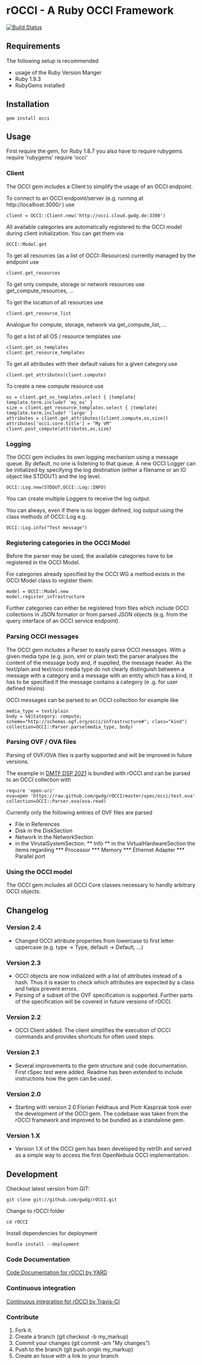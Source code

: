 rOCCI - A Ruby OCCI Framework
=================================

[![Build Status](https://secure.travis-ci.org/gwdg/rOCCI.png)](http://travis-ci.org/gwdg/rOCCI)

Requirements
------------

The following setup is recommended

* usage of the Ruby Version Manger
* Ruby 1.9.3
* RubyGems installed

Installation
------------

    gem install occi

Usage
-----

First require the gem, for Ruby 1.8.7 you also have to require rubygems
    require 'rubygems'
    require 'occi'

### Client

The OCCI gem includes a Client to simplify the usage of an OCCI endpoint.

To connect to an OCCI endpoint/server (e.g. running at http://localhost:3000/ ) use

    client = OCCI::Client.new('http://occi.cloud.gwdg.de:3300')

All available categories are automatically registered to the OCCI model during client initialization. You can get them via

    OCCI::Model.get

To get all resources (as a list of OCCI::Resources) currently managed by the endpoint use

    client.get_resources

To get only compute, storage or network resources use get_compute_resources, ...

To get the location of all resources use

    client.get_resource_list

Analogue for compute, storage, network via get_compute_list, ...

To get a list of all OS / resource templates use

    client.get_os_templates
    client.get_resource_templates

To get all attributes with their default values for a given category use

    client.get_attributes(client.compute)

To create a new compute resource use

    os = client.get_os_templates.select { |template| template.term.include? 'my_os' }
    size = client.get_resource_templates.select { |template| template.term.include? 'large' }
    attributes = client.get_attributes([client.compute,os,size])
    attributes['occi.core.title'] = "My VM"
    client.post_compute(attributes,os,size)

### Logging

The OCCI gem includes its own logging mechanism using a message queue. By default, no one is listening to that queue.
A new OCCI Logger can be initialized by specifying the log destination (either a filename or an IO object like
STDOUT) and the log level.

    OCCI::Log.new(STDOUT,OCCI::Log::INFO)

You can create multiple Loggers to receive the log output.

You can always, even if there is no logger defined, log output using the class methods of OCCI::Log e.g.

    OCCI::Log.info("Test message")

### Registering categories in the OCCI Model

Before the parser may be used, the available categories have to be registered in the OCCI Model.

For categories already specified by the OCCI WG a method exists in the OCCI Model class to register them:

    model = OCCI::Model.new
    model.register_infrastructure

Further categories can either be registered from files which include OCCI collections in JSON formator or from parsed
 JSON objects (e.g. from the query interface of an OCCI service endpoint).

### Parsing OCCI messages

The OCCI gem includes a Parser to easily parse OCCI messages. With a given media type (e.g. json,
xml or plain text) the parser analyses the content of the message body and, if supplied,
the message header. As the text/plain and text/occi media type do not clearly distinguish between a message with a
category and a message with an entity which has a kind, it has to be specified if the message contains a category (e
.g. for user defined mixins)

OCCI messages can be parsed to an OCCI collection for example like

    media_type = text/plain
    body = %Q|Category: compute; scheme="http://schemas.ogf.org/occi/infrastructure#"; class="kind"|
    collection=OCCI::Parser.parse(media_type, body)

### Parsing OVF / OVA files

Parsing of OVF/OVA files is partly supported and will be improved in future versions.

The example in [DMTF DSP 2021](http://www.dmtf.org/sites/default/files/standards/documents/DSP2021_1.0.0.tar) is
bundled with rOCCI and can be parsed to an OCCI collection with

    require 'open-uri'
    ova=open 'https://raw.github.com/gwdg/rOCCI/master/spec/occi/test.ova'
    collection=OCCI::Parser.ova(ova.read)

Currently only the following entries of OVF files are parsed

* File in References
* Disk in the DiskSection
* Network in the NetworkSection
* in the VirutalSystemSection:
** Info
** in the VirtualHardwareSection the items regarding
*** Processor
*** Memory
*** Ethernet Adapter
*** Parallel port

### Using the OCCI model

The OCCI gem includes all OCCI Core classes necessary to handly arbitrary OCCI objects.

Changelog
---------

### Version 2.4

* Changed OCCI attribute properties from lowercase to first letter uppercase (e.g. type -> Type, default -> Default, ...)

### Version 2.3

* OCCI objects are now initialized with a list of attributes instead of a hash. Thus it is easier to check which
attributes are expected by a class and helps prevent errors.
* Parsing of a subset of the OVF specification is supported. Further parts of the specification will be covered in
future versions of rOCCI.

### Version 2.2

* OCCI Client added. The client simplifies the execution of OCCI commands and provides shortcuts for often used steps.

### Version 2.1

* Several improvements to the gem structure and code documentation. First rSpec test were added. Readme has been extended to include instructions how the gem can be used.

### Version 2.0

* Starting with version 2.0 Florian Feldhaus and Piotr Kasprzak took over the development of the OCCI gem. The codebase was taken from the rOCCI framework and improved to be bundled as a standalone gem.

### Version 1.X

* Version 1.X of the OCCI gem has been developed by retr0h and served as a simple way to access the first OpenNebula OCCI implementation.

Development
-----------

Checkout latest version from GIT:

    git clone git://github.com/gwdg/rOCCI.git

Change to rOCCI folder

    cd rOCCI

Install dependencies for deployment

    bundle install --deployment

### Code Documentation

[Code Documentation for rOCCI by YARD](http://rubydoc.info/github/gwdg/rOCCI/)

### Continuous integration

[Continuous integration for rOCCI by Travis-CI](http://travis-ci.org/gwdg/rOCCI/)

### Contribute

1. Fork it.
2. Create a branch (git checkout -b my_markup)
3. Commit your changes (git commit -am "My changes")
4. Push to the branch (git push origin my_markup)
5. Create an Issue with a link to your branch